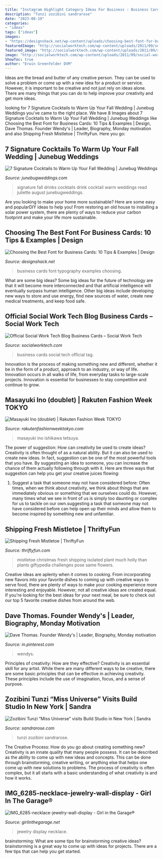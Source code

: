 ```yaml
---
title: "Instagram Highlight Category Ideas For Business : Business Cards Font Typography Examples Choosing"
description: "Tunzi zozibini sandrarose"
date: "2023-08-19"
categories:
- "ideas"
tags: ["ideas"]
images:
- "https://designshack.net/wp-content/uploads/choosing-best-font-for-business-cards-1024x683.jpg"
featuredImage: "http://socialworktech.com/wp-content/uploads/2011/09/social-work-tech-blog-business-cards.jpg"
featured_image: "http://socialworktech.com/wp-content/uploads/2011/09/social-work-tech-blog-business-cards.jpg"
image: "http://socialworktech.com/wp-content/uploads/2011/09/social-work-tech-blog-business-cards.jpg"
ShowToc: true
author: "Erwin Greenfelder DVM"
---
```



Ideas are the bread and butter of any creative person. They can be used to solve a problem or come up with a new idea for a product or service. However, it is important to be creative and not just rely on ideas alone. There are many things that you can do to help improve your creativity and get more ideas.

	

		
looking for 7 Signature Cocktails to Warm Up Your Fall Wedding | Junebug Weddings you've came to the right place. We have 8 Images about 7 Signature Cocktails to Warm Up Your Fall Wedding | Junebug Weddings like Choosing the Best Font for Business Cards: 10 Tips &amp; Examples | Design, Dave Thomas. Founder Wendy&#039;s | Leader, Biography, Monday motivation and also Shipping Fresh Mistletoe | ThriftyFun. Here you go:
		
    
## 7 Signature Cocktails To Warm Up Your Fall Wedding | Junebug Weddings

<img loading=lazy src="http://junebugweddings.com/wedding-blog/wp-content/uploads/2017/08/signature_cocktail_main-600x900.jpg" onerror="this.onerror=null;this.src='https://tse1.mm.bing.net/th?id=OIP.8lCM8W_XZmQt_aiUHIjk8QHaLH&amp;pid=15.1';" alt="7 Signature Cocktails to Warm Up Your Fall Wedding | Junebug Weddings">

_Source: junebugweddings.com_

>signature fall drinks cocktails drink cocktail warm weddings read juliette august junebugweddings. 

	

Are you looking to make your home more sustainable? Here are some easy and popularDIY ideas to help you! From restoring an old house to installing a solar power system, there are plenty of ways to reduce your carbon footprint and make your life more sustainable.

    
## Choosing The Best Font For Business Cards: 10 Tips &amp; Examples | Design

<img loading=lazy src="https://designshack.net/wp-content/uploads/choosing-best-font-for-business-cards-1024x683.jpg" onerror="this.onerror=null;this.src='https://tse4.mm.bing.net/th?id=OIP.HjaSd8W0x6pNeS_Jr5gPdQHaE8&amp;pid=15.1';" alt="Choosing the Best Font for Business Cards: 10 Tips &amp; Examples | Design">

_Source: designshack.net_

>business cards font typography examples choosing. 

	

What are some big ideas?
Some big ideas for the future of technology are that it will become more interconnected and that artificial intelligence will eventually surpass human intelligence. Other big ideas include developing new ways to store and use energy, find new sources of water, create new medical treatments, and keep food safe.

    
## Official Social Work Tech Blog Business Cards – Social Work Tech

<img loading=lazy src="http://socialworktech.com/wp-content/uploads/2011/09/social-work-tech-blog-business-cards.jpg" onerror="this.onerror=null;this.src='https://tse2.mm.bing.net/th?id=OIP.iaKOYmF1xhByWwoZmxxOUwHaFj&amp;pid=15.1';" alt="Official Social Work Tech Blog Business Cards – Social Work Tech">

_Source: socialworktech.com_

>business cards social tech official tag. 

	

Innovation is the process of making something new and different, whether it be in the form of a product, approach to an industry, or way of life. Innovation occurs in all walks of life, from everyday tasks to large-scale projects. Innovation is essential for businesses to stay competitive and continue to grow.

    
## Masayuki Ino (doublet) | Rakuten Fashion Week TOKYO

<img loading=lazy src="https://rakutenfashionweektokyo.com/en/wp-content/uploads/2017/08/masayuki-ino_ogp.jpg" onerror="this.onerror=null;this.src='https://tse1.mm.bing.net/th?id=OIP.y0wqHvU7FOeBHMSS_MXVqQHaGN&amp;pid=15.1';" alt="Masayuki Ino (doublet) | Rakuten Fashion Week TOKYO">

_Source: rakutenfashionweektokyo.com_

>masayuki ino ishikawa tetsuya. 

	

The power of suggestion: How can creativity be used to create ideas?
Creativity is often thought of as a natural ability. But it can also be used to create new ideas. In fact, suggestion can be one of the most powerful tools that you have. By suggesting an idea to someone, you can increase the chance of them actually following through with it. Here are three ways that suggestion can help you get your creative juices flowing: 
1. Suggest a task that someone may not have considered before: Often times, when we think about creativity, we think about things that are immediately obvious or something that we ourselves could do. However, many times what we see in front of us is simply too daunting or complex for us to tackle on our own.suggesting a task that someone may not have considered before can help open up their minds and allow them to become inspired by something new and unfamiliar. 

    
## Shipping Fresh Mistletoe | ThriftyFun

<img loading=lazy src="https://img.thrfun.com/img/086/624/fresh_mistletoe_l2.jpg" onerror="this.onerror=null;this.src='https://tse2.mm.bing.net/th?id=OIP.eup7Jt2-nzgXGX_SBpg81QHaLs&amp;pid=15.1';" alt="Shipping Fresh Mistletoe | ThriftyFun">

_Source: thriftyfun.com_

>mistletoe christmas fresh shipping isolated plant much holly than plants giftypedia challenges pose same flowers. 

	

Creative ideas are aplenty when it comes to cooking. From incorporating new flavors into your favorite dishes to coming up with creative ways to serve food, there are plenty of ways to make your cooking experience more interesting and enjoyable. However, not all creative ideas are created equal. If you're looking for the best ideas for your next meal, be sure to check out our top 5 favorite creative dishes from around the web.

    
## Dave Thomas. Founder Wendy&#039;s | Leader, Biography, Monday Motivation

<img loading=lazy src="https://i.pinimg.com/736x/1d/3c/39/1d3c3937c8e35224f6ecf7c35f4ca11e.jpg" onerror="this.onerror=null;this.src='https://tse1.mm.bing.net/th?id=OIP.NQrn0Gd9HL2MwkbfKxa7rQHaHa&amp;pid=15.1';" alt="Dave Thomas. Founder Wendy&#039;s | Leader, Biography, Monday motivation">

_Source: in.pinterest.com_

>wendys. 

	

Principles of creativity: How are they effective?
Creativity is an essential skill for any artist. While there are many different ways to be creative, there are some basic principles that can be effective in achieving creativity. These principles include the use of imagination, focus, and a sense of purpose.

    
## Zozibini Tunzi “Miss Universe” Visits Build Studio In New York | Sandra

<img loading=lazy src="https://sandrarose.com/wp-content/uploads/2019/12/zozibini-tunzi-in-nyc-2-BG.jpg" onerror="this.onerror=null;this.src='https://tse2.mm.bing.net/th?id=OIP.gAmN7B5jJkUdT7cVUCkfSwHaKV&amp;pid=15.1';" alt="Zozibini Tunzi “Miss Universe” visits Build Studio in New York | Sandra">

_Source: sandrarose.com_

>tunzi zozibini sandrarose. 

	

The Creative Process: How do you go about creating something new?
Creativity is an innate quality that many people possess. It can be described as the ability to come up with new ideas and concepts. This can be done through brainstorming, creative writing, or anything else that helps one come up with new solutions to problems. The process of creativity is often complex, but it all starts with a basic understanding of what creativity is and how it works.

    
## IMG_6285-necklace-jewelry-wall-display - Girl In The Garage®

<img loading=lazy src="https://girlinthegarage.net/wp-content/uploads/2016/03/IMG_6285-necklace-jewelry-wall-display.jpg" onerror="this.onerror=null;this.src='https://tse1.mm.bing.net/th?id=OIP.5pF6FvaChmTz8u9lcyzwFgHaID&amp;pid=15.1';" alt="IMG_6285-necklace-jewelry-wall-display - Girl in the Garage®">

_Source: girlinthegarage.net_

>jewelry display necklace. 

	

brainstorming: What are some tips for brainstorming creative ideas?
brainstorming is a great way to come up with ideas for projects. There are a few tips that can help you get started.

